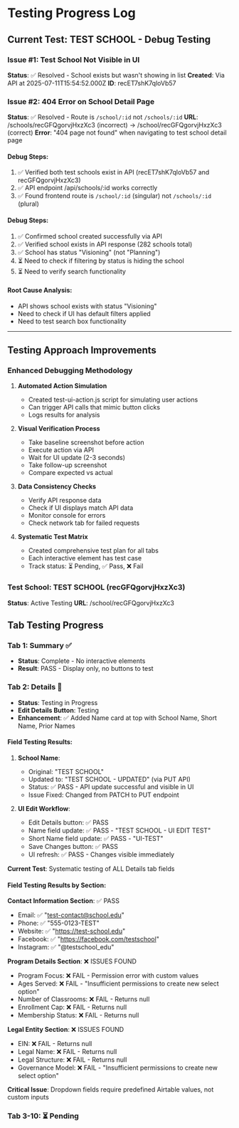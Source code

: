 # Testing Progress Log

## Current Test: TEST SCHOOL - Debug Testing

### Issue #1: Test School Not Visible in UI
**Status**: ✅ Resolved - School exists but wasn't showing in list
**Created**: Via API at 2025-07-11T15:54:52.000Z
**ID**: recET7shK7qloVb57

### Issue #2: 404 Error on School Detail Page
**Status**: ✅ Resolved - Route is `/school/:id` not `/schools/:id`
**URL**: /schools/recGFQgorvjHxzXc3 (incorrect) → /school/recGFQgorvjHxzXc3 (correct)
**Error**: "404 page not found" when navigating to test school detail page

#### Debug Steps:
1. ✅ Verified both test schools exist in API (recET7shK7qloVb57 and recGFQgorvjHxzXc3)
2. ✅ API endpoint /api/schools/:id works correctly
3. ✅ Found frontend route is `/school/:id` (singular) not `/schools/:id` (plural)

#### Debug Steps:
1. ✅ Confirmed school created successfully via API
2. ✅ Verified school exists in API response (282 schools total)
3. ✅ School has status "Visioning" (not "Planning")
4. ⏳ Need to check if filtering by status is hiding the school
5. ⏳ Need to verify search functionality

#### Root Cause Analysis:
- API shows school exists with status "Visioning"
- Need to check if UI has default filters applied
- Need to test search box functionality

---

## Testing Approach Improvements

### Enhanced Debugging Methodology

1. **Automated Action Simulation**
   - Created test-ui-action.js script for simulating user actions
   - Can trigger API calls that mimic button clicks
   - Logs results for analysis

2. **Visual Verification Process**
   - Take baseline screenshot before action
   - Execute action via API
   - Wait for UI update (2-3 seconds)
   - Take follow-up screenshot
   - Compare expected vs actual

3. **Data Consistency Checks**
   - Verify API response data
   - Check if UI displays match API data
   - Monitor console for errors
   - Check network tab for failed requests

4. **Systematic Test Matrix**
   - Created comprehensive test plan for all tabs
   - Each interactive element has test case
   - Track status: ⏳ Pending, ✅ Pass, ❌ Fail

### Test School: TEST SCHOOL (recGFQgorvjHxzXc3)
**Status**: Active Testing
**URL**: /school/recGFQgorvjHxzXc3

## Tab Testing Progress

### Tab 1: Summary ✅
- **Status**: Complete - No interactive elements
- **Result**: PASS - Display only, no buttons to test

### Tab 2: Details 🔄
- **Status**: Testing in Progress
- **Edit Details Button**: Testing
- **Enhancement**: ✅ Added Name card at top with School Name, Short Name, Prior Names

#### Field Testing Results:
1. **School Name**: 
   - Original: "TEST SCHOOL"
   - Updated to: "TEST SCHOOL - UPDATED" (via PUT API)
   - Status: ✅ PASS - API update successful and visible in UI
   - Issue Fixed: Changed from PATCH to PUT endpoint

2. **UI Edit Workflow**:
   - Edit Details button: ✅ PASS
   - Name field update: ✅ PASS - "TEST SCHOOL - UI EDIT TEST"
   - Short Name field update: ✅ PASS - "UI-TEST"
   - Save Changes button: ✅ PASS
   - UI refresh: ✅ PASS - Changes visible immediately

**Current Test**: Systematic testing of ALL Details tab fields

#### Field Testing Results by Section:

**Contact Information Section**: ✅ PASS
- Email: ✅ "test-contact@school.edu" 
- Phone: ✅ "555-0123-TEST"
- Website: ✅ "https://test-school.edu"
- Facebook: ✅ "https://facebook.com/testschool"
- Instagram: ✅ "@testschool_edu"

**Program Details Section**: ❌ ISSUES FOUND
- Program Focus: ❌ FAIL - Permission error with custom values
- Ages Served: ❌ FAIL - "Insufficient permissions to create new select option"
- Number of Classrooms: ❌ FAIL - Returns null
- Enrollment Cap: ❌ FAIL - Returns null
- Membership Status: ❌ FAIL - Returns null

**Legal Entity Section**: ❌ ISSUES FOUND
- EIN: ❌ FAIL - Returns null
- Legal Name: ❌ FAIL - Returns null  
- Legal Structure: ❌ FAIL - Returns null
- Governance Model: ❌ FAIL - "Insufficient permissions to create new select option"

**Critical Issue**: Dropdown fields require predefined Airtable values, not custom inputs

### Tab 3-10: ⏳ Pending